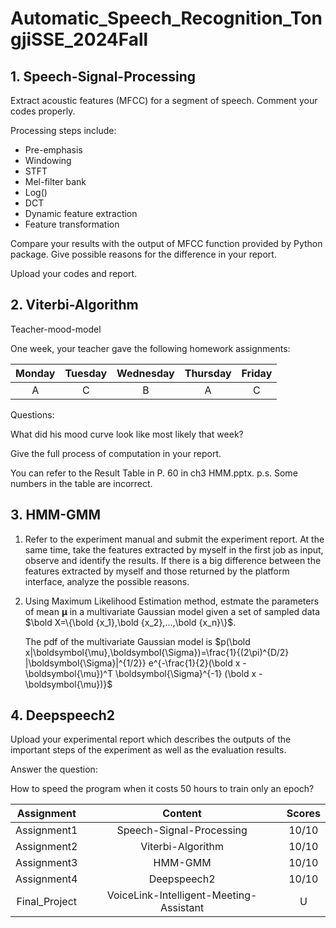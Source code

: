 # Automatic_Speech_Recognition_TongjiSSE_2024Fall

## 1. Speech-Signal-Processing

Extract acoustic features (MFCC) for a segment of speech. Comment your codes properly.

 Processing steps include:

- Pre-emphasis
- Windowing
- STFT
- Mel-filter bank
- Log()
- DCT
- Dynamic feature extraction
- Feature transformation

Compare your results with the output of MFCC function provided by Python package. Give possible reasons for the difference in your report.

Upload your codes and report.

## 2. Viterbi-Algorithm

Teacher-mood-model

 One week, your teacher gave the following homework assignments:

| **Monday** | **Tuesday** | **Wednesday** | **Thursday** | **Friday** |
| :--------: | :---------: | :-----------: | :----------: | :--------: |
|     A      |      C      |       B       |      A       |     C      |

 Questions:

What did his mood curve look like most likely that week?

Give the full process of computation in your report.

You can refer to the Result Table in P. 60 in ch3 HMM.pptx. p.s. Some numbers in the table are incorrect.

## 3. HMM-GMM

1. Refer to the experiment manual and submit the experiment report. At the same time, take the features extracted by myself in the first job as input, observe and identify the results. If there is a big difference between the features extracted by myself and those returned by the platform interface, analyze the possible reasons.

2. Using Maximum Likelihood Estimation method, estmate the parameters of mean $\boldsymbol{\mu}$ in a multivariate Gaussian model given a set of sampled data $\bold X=\{\bold {x_1},\bold {x_2},...,\bold {x_n}\}$.

   The pdf of the multivariate Gaussian model is $p(\bold x|\boldsymbol{\mu},\boldsymbol{\Sigma})=\frac{1}{(2\pi)^{D/2} |\boldsymbol{\Sigma}|^{1/2}} e^{-\frac{1}{2}(\bold x - \boldsymbol{\mu})^T \boldsymbol{\Sigma}^{-1} (\bold x - \boldsymbol{\mu})}$

## 4. Deepspeech2

Upload your experimental report which describes the outputs of the important steps of the experiment as well as the evaluation results.

Answer the question:

How to speed the program when it costs 50 hours to train only an epoch?

|  Assignment   |                 Content                 | Scores |
| :-----------: | :-------------------------------------: | :----: |
|  Assignment1  |        Speech-Signal-Processing         | 10/10  |
|  Assignment2  |            Viterbi-Algorithm            | 10/10  |
|  Assignment3  |                 HMM-GMM                 | 10/10  |
|  Assignment4  |               Deepspeech2               | 10/10  |
| Final_Project | VoiceLink-Intelligent-Meeting-Assistant |   U    |

